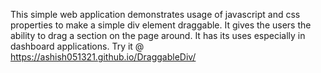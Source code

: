 This simple web application demonstrates usage of javascript and css properties to make a simple div element draggable.
It gives the users the ability to drag a section on the page around. It has its uses especially in dashboard applications.
Try it @
https://ashish051321.github.io/DraggableDiv/
